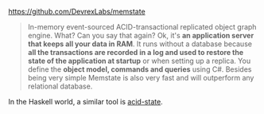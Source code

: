 https://github.com/DevrexLabs/memstate

> In-memory event-sourced ACID-transactional replicated object graph engine. What? Can you say that again? Ok, it's **an application server that keeps all your data in RAM**. It runs without a database because **all the transactions are recorded in a log and used to restore the state of the application at startup** or when setting up a replica. You define the **object model, commands and queries** using C#. Besides being very simple Memstate is also very fast and will outperform any relational database.

In the Haskell world, a similar tool is [acid-state](https://github.com/acid-state/acid-state).